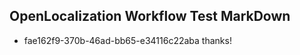 ## OpenLocalization Workflow Test MarkDown
* fae162f9-370b-46ad-bb65-e34116c22aba 
thanks!<!--HONumber=Mar16_HO2-->
